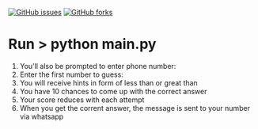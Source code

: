 [![GitHub issues](https://img.shields.io/github/issues/bramuel/number-guessing-game?style=plastic)](https://github.com/bramuel/number-guessing-game/issues)
[![GitHub forks](https://img.shields.io/github/forks/bramuel/number-guessing-game)](https://github.com/bramuel/number-guessing-game/network)

# Run > python main.py

1. You'll also be prompted to enter phone number:
2.  Enter the first number to guess: 
3. You will receive hints in form of less than or great than
4. You have 10 chances to come up with the correct answer
5. Your score reduces with each attempt
6. When you get the corrent answer, the message is sent to your number via whatsapp
